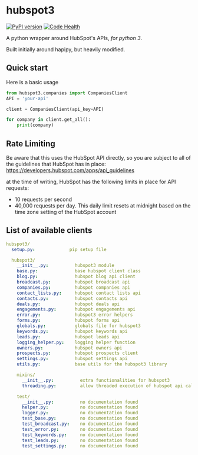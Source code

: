 # hubspot3

[![PyPI version](https://badge.fury.io/py/hubspot3.svg)](https://badge.fury.io/py/hubspot3)
[![Code Health](https://landscape.io/github/jpetrucciani/hubspot3/master/landscape.svg?style=flat)](https://landscape.io/github/jpetrucciani/hubspot3/master)


A python wrapper around HubSpot\'s APIs, _for python 3_.

Built initially around hapipy, but heavily modified.

## Quick start

Here is a basic usage

```python
from hubspot3.companies import CompaniesClient
API = 'your-api'

client = CompaniesClient(api_key=API)

for company in client.get_all():
    print(company)
```

## Rate Limiting

Be aware that this uses the HubSpot API directly, so you are subject to all of the guidelines that HubSpot has in place:
https://developers.hubspot.com/apps/api_guidelines

at the time of writing, HubSpot has the following limits in place for API requests:
- 10 requests per second
- 40,000 requests per day. This daily limit resets at midnight based on the time zone setting of the HubSpot account



## List of available clients

```yaml
hubspot3/
  setup.py:             pip setup file

  hubspot3/
    __init__.py:          hubspot3 module
    base.py:              base hubspot client class
    blog.py:              hubspot blog api client
    broadcast.py:         hubspot broadcast api
    companies.py:         hubspot companies api
    contact_lists.py:     hubspot contact lists api
    contacts.py:          hubspot contacts api
    deals.py:             hubspot deals api
    engagements.py:       hubspot engagements api
    error.py:             hubspot3 error helpers
    forms.py:             hubspot forms api
    globals.py:           globals file for hubspot3
    keywords.py:          hubspot keywords api
    leads.py:             hubspot leads api
    logging_helper.py:    logging helper function
    owners.py:            hubspot owners api
    prospects.py:         hubspot prospects client
    settings.py:          hubspot settings api
    utils.py:             base utils for the hubspot3 library

    mixins/
      __init__.py:          extra functionalities for hubspot3
      threading.py:         allow threaded execution of hubspot api calls

    test/
      __init__.py:          no documentation found
      helper.py:            no documentation found
      logger.py:            no documentation found
      test_base.py:         no documentation found
      test_broadcast.py:    no documentation found
      test_error.py:        no documentation found
      test_keywords.py:     no documentation found
      test_leads.py:        no documentation found
      test_settings.py:     no documentation found
```

